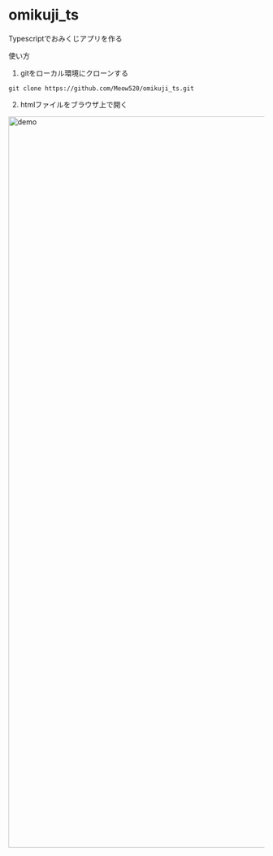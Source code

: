 # omikuji_ts
Typescriptでおみくじアプリを作る

使い方
1. gitをローカル環境にクローンする

```
git clone https://github.com/Meow520/omikuji_ts.git
```
2. htmlファイルをブラウザ上で開く


<img width="1439" alt="demo" src="https://user-images.githubusercontent.com/102772040/221398823-a2218256-5913-466b-8656-4fe0e1813403.png">
